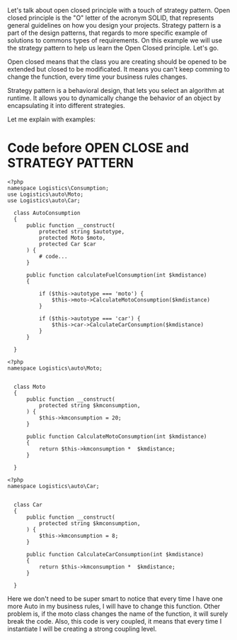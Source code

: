 Let's talk about open closed principle with a touch of strategy pattern.
Open closed principle is the "O" letter of the acronym SOLID, that represents general guidelines on how you design your projects.
Strategy pattern is a part of the design patterns, that regards to more specific example of solutions to commons types of requirements.
On this example we will use the strategy pattern to help us learn the Open Closed principle.
Let's go.

Open closed means that the class you are creating should be opened to be extended but closed to be modificated.
It means you can't keep comming to change the function, every time your business rules changes.

Strategy pattern is a behavioral design, that lets you select an algorithm at runtime. 
It allows you to dynamically change the behavior of an object by encapsulating it into different strategies.

Let me explain with examples:
# Code before OPEN CLOSE and STRATEGY PATTERN
```
<?php 
namespace Logistics\Consumption;
use Logistics\auto\Moto;
use Logistics\auto\Car;

  class AutoConsumption
  {
      public function __construct(
          protected string $autotype,
          protected Moto $moto,
          protected Car $car
      ) {
          # code...
      }
  
      public function calculateFuelConsumption(int $kmdistance)
      {
  
          if ($this->autotype === 'moto') {
              $this->moto->CalculateMotoConsumption($kmdistance)
          }
  
          if ($this->autotype === 'car') {
              $this->car->CalculateCarConsumption($kmdistance)
          }
      }
  
  }
```

```
<?php 
namespace Logistics\auto\Moto;


  class Moto
  {
      public function __construct(
          protected string $kmconsumption,
      ) {
          $this->kmconsumption = 20;
      }
  
      public function CalculateMotoConsumption(int $kmdistance)
      {
          return $this->kmconsumption *  $kmdistance;
      }
  
  }
```

```
<?php 
namespace Logistics\auto\Car;


  class Car
  {
      public function __construct(
          protected string $kmconsumption,
      ) {
          $this->kmconsumption = 8;
      }
  
      public function CalculateCarConsumption(int $kmdistance)
      {
          return $this->kmconsumption *  $kmdistance;
      }
  
  }
```

Here we don't need to be super smart to notice that every time I have one more Auto in my business rules, I will have to change this function.
Other problem is, if the moto class changes the name of the function, it will surely break the code.
Also, this code is very coupled, it means that every time I instantiate I will be creating a strong coupling level.



